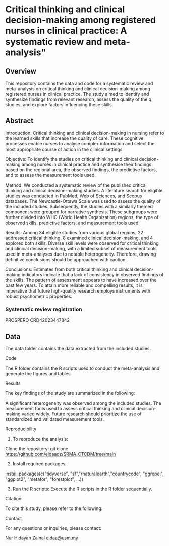 # Critical thinking and clinical decision-making among registered nurses in clinical practice: A systematic review and meta-analysis"

## Overview

This repository contains the data and code for a systematic review and meta-analysis on critical thinking and clinical decision-making among registered nurses in clinical practice. The study aimed to identify and synthesize findings from relevant research, assess the quality of the q studies, and explore factors influencing these skills.

## Abstract

Introduction: 
Critical thinking and clinical decision-making in nursing refer to the learned skills that increase the quality of care. These cognitive         processes enable nurses to analyse complex information and select the most appropriate course of action in the clinical settings.

Objective:
To identify the studies on critical thinking and clinical decision-making among nurses in clinical practice and synthesise their findings based on the regional area, the observed findings, the predictive factors, and to assess the measurement tools used.

Method:
We conducted a systematic review of the published critical thinking and clinical decision-making studies. A literature search for eligible studies was conducted in PubMed, Web of Sciences, and Scopus databases. The Newcastle-Ottawa Scale was used to assess the quality of the included studies. Subsequently, the studies with a similarly themed component were grouped for narrative synthesis. These subgroups were further divided into WHO (World Health Organization) regions, the type of observed skills, predictive factors, and measurement tools used. 

Results: 
Among 34 eligible studies from various global regions, 22 addressed critical thinking, 8 examined clinical decision-making, and 4 explored both skills. Diverse skill levels were observed for critical thinking and clinical decision-making, with a limited subset of measurement tools used in meta-analyses due to notable heterogeneity. Therefore, drawing definitive conclusions should be approached with caution. 

Conclusions:
Estimates from both critical thinking and clinical decision-making indicators indicate that a lack of consistency in observed findings of the skills. The pattern of assessment appears to have increased over the past few years. To attain more reliable and compelling results, it is imperative that future high-quality research employs instruments with robust psychometric properties.  

### Systematic review registration
PROSPERO CRD42023447842 


## Data

The data folder contains the data extracted from the included studies.

Code

The R folder contains the R scripts used to conduct the meta-analysis and generate the figures and tables.

Results

The key findings of the study are summarized in the following:

A significant heterogeneity was observed among the included studies.
The measurement tools used to assess critical thinking and clinical decision-making varied widely.
Future research should prioritize the use of standardized and validated measurement tools.

Reproducibility

1. To reproduce the analysis:

  Clone the repository:
  git clone https://github.com/eidaadz/SRMA_CTCDM/tree/main

2. Install required packages:

  install.packages(c("tidyverse", "sf","rnaturalearth","countrycode",
"ggrepel", "ggplot2", "metafor", "forestplot", ...))

3. Run the R scripts: Execute the R scripts in the R folder sequentially.

Citation

To cite this study, please refer to the following:

Contact

For any questions or inquiries, please contact:

  Nur Hidayah Zainal
  eidaa@usm.my



